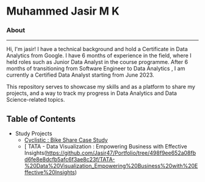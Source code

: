 # Muhammed Jasir M K 

### About
---
Hi, I'm jasir! I have a technical background and hold a Certificate in Data Analytics from Google. I have 6 months of experience in the field, where I held roles such as Junior Data Analyst in the course programme. After 6 months of transitioning from Software Engineer to Data Analytics , I am currently a Certified Data Analyst starting from June 2023.

This repository serves to showcase my skills and as a platform to share my projects, and a way to track my progress in Data Analytics and Data Science-related topics.

## Table of Contents

* Study Projects
  * [ Cyclistic : Bike Share Case Study ](https://github.com/Jasir47/Portfolio/tree/8564ba2ebb2973d6583d495f748b1ac7709459bb/Case%20Study%201%20How%20does%20a%20bike-share%20navigate%20speedy%20success)
  * [ TATA - Data Visualization : Empowering Business with Effective Insights(https://github.com/Jasir47/Portfolio/tree/498f9ee652a08fbd6fe8e8dcfb5afc6f3ae8c23f/TATA-%20Data%20Visualization_Empowering%20Business%20with%20Effective%20Insights)
